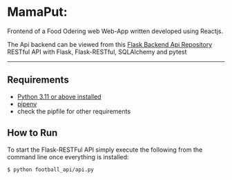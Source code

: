# MamaPut:

 Frontend of a Food Odering web Web-App written developed using Reactjs.

 The Api backend can be viewed from this [Flask Backend Api Repository ](https://github.com/Sarerrdy/mama_put.git)
 RESTful API with Flask, Flask-RESTful, SQLAlchemy and pytest

---

## Requirements

- [Python 3.11 or above installed](https://realpython.com/installing-python/)
- [pipenv](https://pipenv-fork.readthedocs.io/en/latest/install.html#installing-pipenv)
- check the pipfile for other requirements

## How to Run

To start the Flask-RESTFul API simply execute the following from the command line once everything is installed:

```bash
$ python football_api/api.py
```

